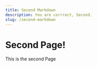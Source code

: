 ```yaml
---
title: Second Markdown
description: You are corrrect, Second.
slug: /second-markdown
---
```


# Second Page!

This is the second Page